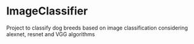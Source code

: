 # ImageClassifier
Project to classify dog breeds based on image classification considering alexnet, resnet and VGG algorithms

